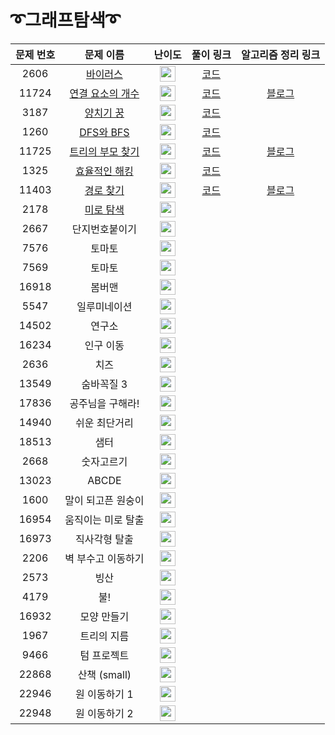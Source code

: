 # ➰그래프탐색➰

문제 번호 | 문제 이름 | 난이도 | 풀이 링크 | 알고리즘 정리 링크
:---:|:---:|:---:|:---:|:---:
2606 | [바이러스](https://www.acmicpc.net/problem/2606) | <img height="25px" width="25px" src="https://static.solved.ac/tier_small/8.svg"/> | [코드](https://github.com/ap3334/baekjoon/blob/main/%EA%B7%B8%EB%9E%98%ED%94%84%20%ED%83%90%EC%83%89/2606.cpp)
11724 | [연결 요소의 개수](https://www.acmicpc.net/problem/11724) | <img height="25px" width="25px" src="https://static.solved.ac/tier_small/9.svg"/> | [코드](https://github.com/ap3334/baekjoon/blob/main/%EA%B7%B8%EB%9E%98%ED%94%84%20%ED%83%90%EC%83%89/11724.cpp) | [블로그](https://velog.io/@ap3334/%EB%B0%B1%EC%A4%80-C-11724.-%EC%97%B0%EA%B2%B0-%EC%9A%94%EC%86%8C%EC%9D%98-%EA%B0%9C%EC%88%98)
3187 | [양치기 꿍](https://www.acmicpc.net/problem/3187) | <img height="25px" width="25px" src="https://static.solved.ac/tier_small/9.svg"/> | [코드](https://github.com/ap3334/baekjoon/blob/main/%EA%B7%B8%EB%9E%98%ED%94%84%20%ED%83%90%EC%83%89/3187.cpp) | 
1260 | [DFS와 BFS](https://www.acmicpc.net/problem/1260)| <img height="25px" width="25px" src="https://static.solved.ac/tier_small/9.svg"/> | [코드](https://github.com/ap3334/baekjoon/blob/main/%EA%B7%B8%EB%9E%98%ED%94%84%20%ED%83%90%EC%83%89/1260.cpp)
11725 | [트리의 부모 찾기](https://www.acmicpc.net/problem/11725) | <img height="25px" width="25px" src="https://static.solved.ac/tier_small/9.svg"/> |[코드](https://github.com/ap3334/baekjoon/blob/main/%EA%B7%B8%EB%9E%98%ED%94%84%20%ED%83%90%EC%83%89/11725.cpp) | [블로그](https://velog.io/@ap3334/%EB%B0%B1%EC%A4%80-C-11725.-%ED%8A%B8%EB%A6%AC%EC%9D%98-%EB%B6%80%EB%AA%A8-%EC%B0%BE%EA%B8%B0)
1325 | [효율적인 해킹](https://www.acmicpc.net/problem/1325) | <img height="25px" width="25px" src="https://static.solved.ac/tier_small/9.svg"/> | [코드](https://github.com/ap3334/baekjoon/blob/main/%EA%B7%B8%EB%9E%98%ED%94%84%20%ED%83%90%EC%83%89/1325.cpp) |
11403 | [경로 찾기](https://www.acmicpc.net/problem/11403) | <img height="25px" width="25px" src="https://static.solved.ac/tier_small/10.svg"/> | [코드](https://github.com/ap3334/baekjoon/blob/main/%EA%B7%B8%EB%9E%98%ED%94%84%20%ED%83%90%EC%83%89/11403.cpp) | [블로그](https://velog.io/@ap3334/%EB%B0%B1%EC%A4%80-C-11403.-%EA%B2%BD%EB%A1%9C-%EC%B0%BE%EA%B8%B0)
2178 | [미로 탐색](https://www.acmicpc.net/problem/2178) | <img height="25px" width="25px" src="https://static.solved.ac/tier_small/10.svg"/> | 
2667 | 단지번호붙이기 | <img height="25px" width="25px" src="https://static.solved.ac/tier_small/10.svg"/> | 
7576 | 토마토 | <img height="25px" width="25px" src="https://static.solved.ac/tier_small/10.svg"/> | 
7569 | 토마토 | <img height="25px" width="25px" src="https://static.solved.ac/tier_small/10.svg"/>
16918 | 봄버맨 | <img height="25px" width="25px" src="https://static.solved.ac/tier_small/10.svg"/> | 
5547 | 일루미네이션 | <img height="25px" width="25px" src="https://static.solved.ac/tier_small/10.svg"/> | 
14502 | 연구소 | <img height="25px" width="25px" src="https://static.solved.ac/tier_small/11.svg"/> |
16234 | 인구 이동 | <img height="25px" width="25px" src="https://static.solved.ac/tier_small/11.svg"/> |
2636 | 치즈 | <img height="25px" width="25px" src="https://static.solved.ac/tier_small/11.svg"/> |
13549 | 숨바꼭질 3 | <img height="25px" width="25px" src="https://static.solved.ac/tier_small/11.svg"/> |
17836 | 공주님을 구해라! | <img height="25px" width="25px" src="https://static.solved.ac/tier_small/11.svg"/> |
14940 | 쉬운 최단거리 | <img height="25px" width="25px" src="https://static.solved.ac/tier_small/11.svg"/> |
18513 | 샘터 | <img height="25px" width="25px" src="https://static.solved.ac/tier_small/11.svg"/> |
2668 | 숫자고르기 | <img height="25px" width="25px" src="https://static.solved.ac/tier_small/11.svg"/> |
13023 | ABCDE | <img height="25px" width="25px" src="https://static.solved.ac/tier_small/11.svg"/> |
1600 | 말이 되고픈 원숭이 | <img height="25px" width="25px" src="https://static.solved.ac/tier_small/12.svg"/> |
16954 | 움직이는 미로 탈출 | <img height="25px" width="25px" src="https://static.solved.ac/tier_small/12.svg"/> |
16973 | 직사각형 탈출 | <img height="25px" width="25px" src="https://static.solved.ac/tier_small/12.svg"/> |
2206 | 벽 부수고 이동하기 | <img height="25px" width="25px" src="https://static.solved.ac/tier_small/12.svg"/> |
2573 | 빙산 | <img height="25px" width="25px" src="https://static.solved.ac/tier_small/12.svg"/> |
4179 | 불! | <img height="25px" width="25px" src="https://static.solved.ac/tier_small/12.svg"/> |
16932 | 모양 만들기 | <img height="25px" width="25px" src="https://static.solved.ac/tier_small/12.svg"/> |
1967 | 트리의 지름 | <img height="25px" width="25px" src="https://static.solved.ac/tier_small/12.svg"/> |
9466 | 텀 프로젝트 | <img height="25px" width="25px" src="https://static.solved.ac/tier_small/13.svg"/> |
22868 | 산책 (small) | <img height="25px" width="25px" src="https://static.solved.ac/tier_small/14.svg"/> |
22946 | 원 이동하기 1 | <img height="25px" width="25px" src="https://static.solved.ac/tier_small/14.svg"/> |
22948 | 원 이동하기 2 | <img height="25px" width="25px" src="https://static.solved.ac/tier_small/14.svg"/> |
